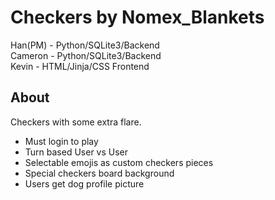 # Checkers by Nomex_Blankets  
Han(PM) - Python/SQLite3/Backend  
Cameron - Python/SQLite3/Backend  
Kevin   - HTML/Jinja/CSS Frontend  

## About
Checkers with some extra flare.
* Must login to play
* Turn based User vs User
* Selectable emojis as custom checkers pieces
* Special checkers board background
* Users get dog profile picture
